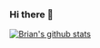 ### Hi there 👋
[![Brian's github stats](https://github-readme-stats.vercel.app/api?username=esketiit)](https://github.com/anuraghazra/github-readme-stats&count_private=true&show_icons=true&bg_color=DEG,ad113b,c018cc,2133bf)

<!--
**Esketiit/Esketiit** is a ✨ _special_ ✨ repository because its `README.md` (this file) appears on your GitHub profile.

Here are some ideas to get you started:

- 🔭 I’m currently working on ...
- 🌱 I’m currently learning ...
- 👯 I’m looking to collaborate on ...
- 🤔 I’m looking for help with ...
- 💬 Ask me about ...
- 📫 How to reach me: ...
- 😄 Pronouns: ...
- ⚡ Fun fact: ...
-->
